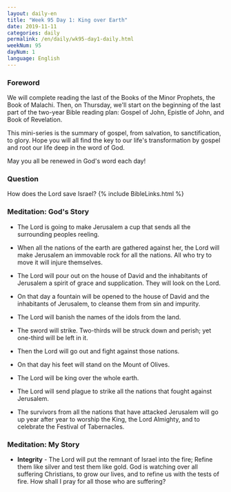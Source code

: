 ```yaml
---
layout: daily-en
title: "Week 95 Day 1: King over Earth"
date: 2019-11-11 
categories: daily
permalink: /en/daily/wk95-day1-daily.html
weekNum: 95
dayNum: 1
language: English
---
```


### Foreword     
We will complete reading the last of the Books of the Minor Prophets, the Book of Malachi. Then, on Thursday, we'll start on the beginning of the last part of the two-year Bible reading plan: Gospel of John, Epistle of John, and Book of Revelation.

This mini-series is the summary of gospel, from salvation, to sanctification, to glory. Hope you will all find the key to our life's transformation by gospel and root our life deep in the word of God.

May you all be renewed in God's word each day!

### Question     
How does the Lord save Israel?
{% include BibleLinks.html %} 

### Meditation: God's Story   
+ The Lord is going to make Jerusalem a cup that sends all the surrounding peoples reeling. 

+ When all the nations of the earth are gathered against her, the Lord will make Jerusalem an immovable rock for all the nations. All who try to move it will injure themselves. 

+ The Lord will pour out on the house of David and the inhabitants of Jerusalem a spirit of grace and supplication. They will look on the Lord. 

+ On that day a fountain will be opened to the house of David and the inhabitants of Jerusalem, to cleanse them from sin and impurity. 

+ The Lord will banish the names of the idols from the land. 

+ The sword will strike. Two-thirds will be struck down and perish; yet one-third will be left in it. 

+ Then the Lord will go out and fight against those nations. 

+ On that day his feet will stand on the Mount of Olives. 

+ The Lord will be king over the whole earth. 

+ The Lord will send plague to strike all the nations that fought against Jerusalem. 

+ The survivors from all the nations that have attacked Jerusalem will go up year after year to worship the King, the Lord Almighty, and to celebrate the Festival of Tabernacles. 

### Meditation: My Story   
+ **Integrity** - The Lord will put the remnant of Israel into the fire; Refine them like silver and test them like gold. God is watching over all suffering Christians, to grow our lives, and to refine us with the tests of fire. How shall I pray for all those who are suffering? 

